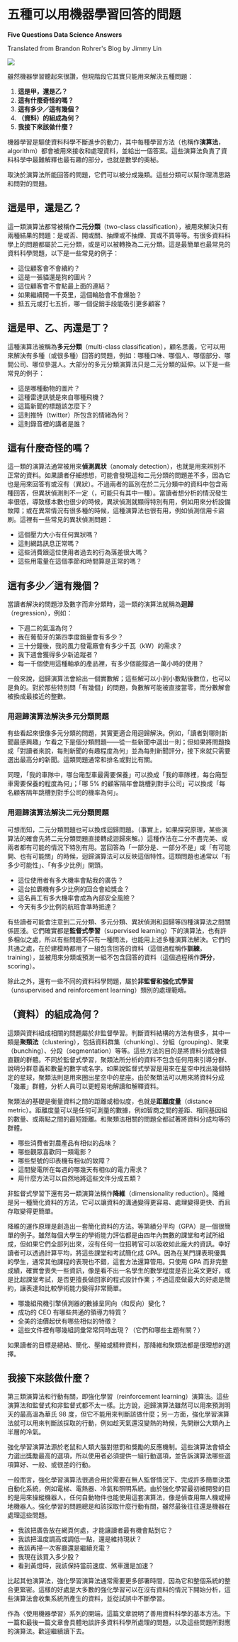 # 五種可以用機器學習回答的問題

**Five Questions Data Science Answers**

Translated from Brandon Rohrer's Blog by Jimmy Lin

![](https://brohrer.github.io/images/magnifying_glass.png )

雖然機器學習聽起來很讚，但現階段它其實只能用來解決五種問題：

1. **這是甲，還是乙？**
2. **這有什麼奇怪的嗎？**
3. **這有多少／這有幾個？**
4. **（資料）的組成為何？**
5. **我接下來該做什麼？**

機器學習是驅使資料科學不斷進步的動力，其中每種學習方法（也稱作**演算法**，algorithm）都會被用來接收和處理資料，並給出一個答案。這些演算法負責了資料科學中最難解釋也最有趣的部分，也就是數學的奧秘。

取決於演算法所能回答的問題，它們可以被分成幾類。這些分類可以幫你理清思路和問對的問題。

## 這是甲，還是乙？

這一類演算法都常被稱作**二元分類**（two-class classification），被用來解決只有兩種結果的問題：是或否、開或關、抽煙或不抽煙、買或不買等等。有很多資料科學上的問題都屬於二元分類，或是可以被轉換為二元分類。這是最簡單也最常見的資料科學問題，以下是一些常見的例子：

* 這位顧客會不會續約？
* 這是一張貓還是狗的圖片？
* 這位顧客會不會點最上面的連結？
* 如果繼續開一千英里，這個輪胎會不會爆胎？
* 抵五元或打七五折，哪一個促銷手段能吸引更多顧客？

## 這是甲、乙、丙還是丁？

這種演算法被稱為**多元分類**（multi-class classification），顧名思義，它可以用來解決有多種（或很多種）回答的問題，例如：哪種口味、哪個人、哪個部分、哪間公司、哪位參選人。大部分的多元分類演算法只是二元分類的延伸。以下是一些常見的例子：

* 這是哪種動物的圖片？
* 這種雷達訊號是來自哪種飛機？
* 這篇新聞的標題該怎麼下？
* 這則推特（twitter）所包含的情緒為何？
* 這則錄音裡的講者是誰？

## 這有什麼奇怪的嗎？

這一類的演算法通常被用來**偵測異狀**（anomaly detection），也就是用來辨別不正常的資料。如果讀者仔細想想，可能會發現這和二元分類的問題差不多，因為它也是用來回答有或沒有（異狀）。不過兩者的區別在於二元分類中的資料中包含兩種回答，但異狀偵測則不一定（，可能只有其中一種）。當讀者想分析的情況發生率很低，導致樣本數也很少的時候，異狀偵測就顯得特別有用，例如用來分析設備故障；或在異常情況有很多種的時候，這種演算法也很有用，例如偵測信用卡盜刷。這裡有一些常見的異狀偵測問題：

* 這個壓力大小有任何異狀嗎？
* 這則網路訊息正常嗎？
* 這些消費跟這位使用者過去的行為落差很大嗎？
* 這些用電量在這個季節和時間算是正常的嗎？

## 這有多少／這有幾個？

當讀者解決的問題涉及數字而非分類時，這一類的演算法就稱為**迴歸**（regression），例如：

* 下週二的氣溫為何？
* 我在葡萄牙的第四季度銷量會有多少？
* 三十分鐘後，我的風力發電廠會有多少千瓦（kW）的需求？
* 我下週會獲得多少新追蹤者？
* 每一千個使用這種軸承的產品裡，有多少個能撐過一萬小時的使用？

一般來說，迴歸演算法會給出一個實數解；這些解可以小到小數點後數位，也可以是負的。對於那些特別問「有幾個」的問題，負數解可能被直接當零，而分數解會被換成最接近的整數。

### 用迴歸演算法解決多元分類問題

有些看起來很像多元分類的問題，其實更適合用迴歸解決。例如，「讀者對哪則新聞最感興趣」乍看之下是個分類問題——從一些新聞中選出一則；但如果將問題換成「對讀者來說，每則新聞的有趣程度為何」並為每則新聞評分，接下來就只需要選出最高分的新聞。這類問題通常和排名或對比有關。

同理，「我的車隊中，哪台廂型車最需要保養」可以換成「我的車隊裡，每台廂型車需要保養的程度為何」；「哪 5% 的顧客隔年會跳槽到對手公司」可以換成「每名顧客隔年跳槽到對手公司的機率為何」。

### 用迴歸演算法解決二元分類問題

可想而知，二元分類問題也可以換成迴歸問題。（事實上，如果探究原理，某些演算法的確會先將二元分類問題直接轉成迴歸來解。）這種作法在二分不盡完美、或兩者都有可能的情況下特別有用。當回答為「一部分是、一部分不是」或「有可能開、也有可能關」的時候，迴歸演算法可以反映這個特性。這類問題也通常以「有多少可能性」、「有多少比例」開頭。

* 這位使用者有多大機率會點我的廣告？
* 這台拉霸機有多少比例的回合會給獎金？
* 這名員工有多大機率會成為內部安全風險？
* 今天有多少比例的航班會準時抵達？

有些讀者可能會注意到二元分類、多元分類、異狀偵測和迴歸等四種演算法之間關係匪淺。它們確實都是**監督式學習**（supervised learning）下的演算法，也有許多相似之處，所以有些問題不只有一種問法，也能用上述多種演算法解決。它們的共通之處，在於建模時都用了一組包含回答的資料（這個過程稱作**訓練**，training），並被用來分類或預測一組不包含回答的資料（這個過程稱作**評分**，scoring）。

除此之外，還有一些不同的資料科學問題，屬於**非監督和強化式學習**（unsupervised and reinforcement learning）類別的處理範疇。

## （資料）的組成為何？

這類與資料組成相關的問題屬於非監督學習。判斷資料結構的方法有很多，其中一類是**聚類法**（clustering），包括資料群集（chunking）、分組（grouping）、聚束（bunching）、分段（segmentation）等等。這些方法的目的是將資料分成幾個直觀的群體。不同於監督式學習，聚類法所分析的資料不包含任何用來引導分群、說明分群意義和數量的數字或名字。如果說監督式學習是用來在星空中找出幾個特定的星球，聚類法則是用來圈出星空中的星座。由於聚類法可以用來將資料分成「幾叢」群體，分析人員可以更輕易地解讀和解釋資料。

聚類法的基礎是衡量資料之間的距離或相似度，也就是**距離度量**（distance metric）。距離度量可以是任何可測量的數據，例如智商之間的差距、相同基因組的數量、或兩點之間的最短距離。和聚類法相關的問題全都試著將資料分成均等的群體。

* 哪些消費者對農產品有相似的品味？
* 哪些觀眾喜歡同一類電影？
* 哪些型號的印表機有相似的故障？
* 這間變電所在每週的哪幾天有相似的電力需求？
* 用什麼方法可以自然地將這些文件分成五類？

非監督式學習下還有另一類演算法稱作**降維**（dimensionality reduction）。降維是另一種簡化資料的方法，它可以讓資料的溝通變得更容易、處理變得更快、而且存取變得更簡單。

降維的運作原理是創造出一套簡化資料的方法。等第績分平均（GPA）是一個很簡單的例子。雖然每個大學生的學術能力評估都是由四年內無數的課堂和考試所組成，但如果它們全部列出來，沒有任何一位招聘官可以吸收如此龐大的資訊。幸好讀者可以透過計算平均，將這些課堂和考試簡化成 GPA。因為在某門課表現優異的學生，通常其他課程的表現也不錯，這套方法還算管用。只使用 GPA 而非完整成績，確實會喪失一些資訊，像是看不出一名學生的數學程度是否比英文更好，或是比起課堂考試，是否更擅長做回家的程式設計作業；不過這麼做最大的好處是簡約，讓表達和比較學術能力變得非常簡單。

* 哪幾組飛機引擎偵測器的數據呈同向（和反向）變化？
* 成功的 CEO 有哪些共通的領導力特質？
* 全美的油價起伏有哪些相似的特徵？
* 這些文件裡有哪幾組詞彙常常同時出現？（它們和哪些主題有關？）

如果讀者的目標是總結、簡化、壓縮或精粹資料，那降維和聚類法都是很理想的選擇。

## 我接下來該做什麼？

第三類演算法和行動有關，即強化學習（reinforcement learning）演算法。這些演算法和監督式和非監督式都不太一樣。比方說，迴歸演算法雖然可以用來預測明天的最高溫為華氏 98 度，但它不能用來判斷該做什麼；另一方面，強化學習演算法就可以用來判斷該採取的行動，例如趁天氣還沒變熱的時候，先開辦公大類內上半層的冷氣。

強化學習演算法源於老鼠和人類大腦對懲罰和獎勵的反應機制。這些演算法會傾全力選出獎勵最高的選項，所以使用者必須提供一組行動選項，並告訴演算法哪些選項算好、一般、或很差的行動。

一般而言，強化學習演算法很適合用於需要在無人監督情況下、完成許多簡單決策自動化系統，例如電梯、電熱器、冷氣和照明系統。由於強化學習最初被開發的目的是用來操縱機器人，任何自動物件也能使用這套演算法，像是偵查用無人機或掃地機器人。強化學習的問題總是和該採取什麼行動有關，雖然最後往往還是機器在處理這些問題。

* 我該把廣告放在網頁何處，才能讓讀者最有機會點到它？
* 我該把溫度調高或調低一點，還是維持現狀？
* 我該再掃一次客廳還是繼續充電？
* 我現在該買入多少股？
* 看到黃燈時，我該保持當前速度、煞車還是加速？

比起其他演算法，強化學習演算法通常需要更多部署時間，因為它和整個系統的整合更緊密。這樣的好處是大多數的強化學習可以在沒有資料的情況下開始分析，這些演算法會收集系統所產生的資料，並從試誤中不斷學習。

作為〈使用機器學習〉系列的開端，這篇文章說明了善用資料科學的基本方法。下一篇和最後一篇文章會具體地談許多資料科學所處理的問題，以及這些問題所對應的演算法。歡迎繼續讀下去。

